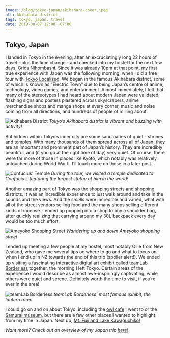 ```yaml
---
image: /blog/tokyo-japan/akihabara-cover.jpeg
alt: Akihabara district
tags: tokyo, japan, travel
date: 2019-08-07 12:00 -07:00
---
```


## Tokyo, Japan

I landed in Tokyo in the evening, after an excruciatingly long 22 hours of travel - plus the time change - and checked into my hostel for the next few days, [Grids Nihombashi](https://www.grids-hostel.com/hostels/nihonbashi-east/). Since it was already 10pm at that point, my first true experience with Japan was the following morning, when I did a free tour with [Tokyo Localized](https://www.tokyolocalized.com/). We began in the famous Akihabara district, some of which is known as "Electric Town" due to being Japan’s centre of anime, technology, video games, and entertainment. Almost immediately, I felt that many of the stereotypes I had heard about modern Japan were validated; flashing signs and posters plastered across skyscrapers, anime merchandise shops and manga shops at every corner, music and noise coming from all directions, and hundreds of people of milling about.

![Akihabara District](/blog/tokyo-japan/akihabara-district.jpeg)
*Tokyo’s Akihabara district is vibrant and buzzing with activity!*

But hidden within Tokyo’s inner city are some sanctuaries of quiet - shrines and temples. With many thousands of them spread across all of Japan, they are an important and prominent part of Japan’s history. They are incredibly beautiful, and (if you go at the right time of day) very quiet. Of course, there were far more of those in places like Kyoto, which notably was relatively untouched during World War II. I’ll touch more on those in a later post.

![Confucius' Temple](/blog/tokyo-japan/confucius.jpeg)
*During the tour, we visited a temple dedicated to Confucius, featuring the largest statue of him in the world!*

Another amazing part of Tokyo was the shopping streets and shopping districts. It was an incredible experience to just walk around and take in the sounds and the views. And the *smells* were incredible and varied, what with all of the street vendors selling food and the many shops selling different kinds of incense. I ended up popping into a shop to buy a shoulder bag, after quickly realizing that carrying around my 30L backpack every day would be too much effort.

![Ameyoko Shopping Street](/blog/tokyo-japan/ameyoko.jpeg)
*Wandering up and down Ameyoko shopping street*

I ended up meeting a few people at my hostel, most notably Ollie from New Zealand, who gave me several tips on where to go and what to focus on when I end up in NZ towards the end of this trip (spoiler alert!). We ended up visiting a fascinating interactive digital art exhibit called [teamLab Borderless](https://borderless.teamlab.art/) together, the morning I left Tokyo. Certain areas of the experience I would describe as almost awe-inspiringly captivating, while others were quiet and serene. Definitely worth the time to visit, if you’re ever in the area!

![teamLab Borderless](/blog/tokyo-japan/teamlab-borderless.jpeg)
*teamLab Borderless’ most famous exhibit, the lantern room*

I could go on and on about Tokyo, including the [owl cafe](http://akiba2960.com/) I went to or the [Samurai museum](https://www.samuraimuseum.jp/en/), but there are a few other places I wanted to highlight from my time in Japan. Next up, [Mt. Fuji and Lake Kawaguchiko!](/post/mt-fuji-and-lake-kawaguchiko-japan)

*Want more? Check out an overview of my Japan trip [here!](/post/japan-land-of-the-rising-sun)*

